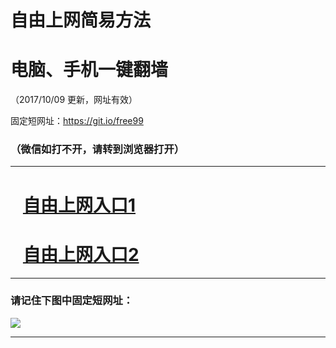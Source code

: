 ﻿# 自由上网简易方法

# 电脑、手机一键翻墙

（2017/10/09 更新，网址有效）

固定短网址：https://git.io/free99

### （微信如打不开，请转到浏览器打开）


***





# &nbsp;&nbsp; <a href="http://ft419019121.fwq-tz-1001.info/fwqtz01.html?t=100900112316 " target="_blank">自由上网入口1</a>
# &nbsp;&nbsp; <a href="http://ft3256132451.fwq-tz-1002.info/fwqtz02.html?t=100900129577 " target="_blank">自由上网入口2</a>
***

### 请记住下图中固定短网址：

<img src="https://s3-us-west-2.amazonaws.com/fwq-1001/yjfq-20170905okok.png" /> 


***

